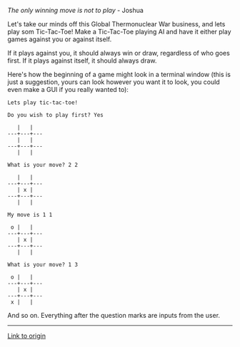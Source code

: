 *The only winning move is not to play* - Joshua

Let's take our minds off this Global Thermonuclear War business, and lets play som Tic-Tac-Toe! Make a Tic-Tac-Toe playing AI and have it either play games against you or against itself. 

If it plays against you, it should always win or draw, regardless of who goes first. If it plays against itself, it should always draw.

Here's how the beginning of a game might look in a terminal window (this is just a suggestion, yours can look however you want it to look, you could even make a GUI if you really wanted to):

    Lets play tic-tac-toe!
    
    Do you wish to play first? Yes
    
       |   |   
    ---+---+---
       |   |   
    ---+---+---
       |   |   
       
    What is your move? 2 2
       
       |   |   
    ---+---+---
       | x |   
    ---+---+---
       |   |   
    
    My move is 1 1
    
     o |   |   
    ---+---+---
       | x |   
    ---+---+---
       |   |   
       
    What is your move? 1 3
    
     o |   |   
    ---+---+---
       | x |   
    ---+---+---
     x |   |   

And so on. Everything after the question marks are inputs from the user.

---

[Link to origin](https://www.reddit.com/r/dailyprogrammer/srp1p)